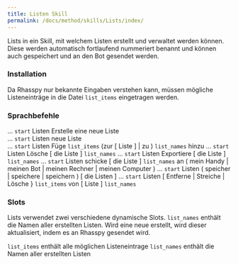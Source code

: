 ```yaml
---
title: Listen Skill
permalink: /docs/method/skills/Lists/index/
---
```


Lists in ein Skill, mit welchem Listen erstellt und verwaltet werden können. Diese werden automatisch fortlaufend nummeriert benannt und können auch gespeichert und an den Bot gesendet werden. 

### Installation 

Da Rhasspy nur bekannte Eingaben verstehen kann, müssen mögliche Listeneinträge in die Datei `list_items` eingetragen werden. 

### Sprachbefehle

... `start` Listen Erstelle eine neue Liste <br>
... `start` Listen neue Liste <br>
... `start` Listen Füge `list_items` (zur  [ Liste ]  | zu ) `list_names` hinzu
... `start` Listen Lösche [ die Liste ] `list_names`
... `start` Listen Exportiere [ die Liste ] `list_names`
... `start` Listen schicke  [ die Liste ] `list_names` an ( mein Handy | meinen Bot | meinen Rechner | meinen Computer )
... `start` Listen ( speicher | speichere | speichern ) [ die Listen ] 
... `start` Listen [ Entferne | Streiche | Lösche } `list_items`  von [ Liste ]  `list_names`

### Slots

Lists verwendet zwei verschiedene dynamische Slots. `list_names` enthält die Namen aller erstellten Listen. Wird eine neue erstellt, wird dieser aktualisiert, indem es an Rhasspy gesendet wird. 

`list_items` enthält alle möglichen Listeneintrage
`list_names` enthält die Namen aller erstellten Listen